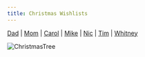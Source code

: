 ```yaml
---
title: Christmas Wishlists
---
```


[Dad](wishlists/dad.md) | [Mom](wishlists/mom.md) | [Carol](wishlists/carol.md) | [Mike](wishlists/mike.md) | [Nic](wishlists/nic.md) | [Tim](wishlists/tim.md) | [Whitney](wishlists/whitney.md)

![ChristmasTree](http://www.webweaver.nu/clipart/img/holidays/christmas/animated-christmas-tree.gif)